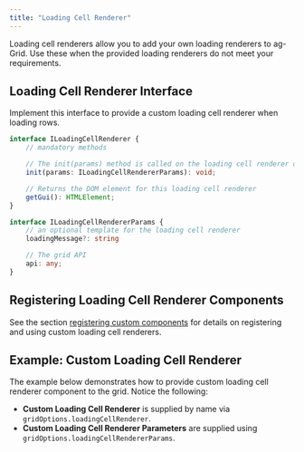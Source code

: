 ```yaml
---
title: "Loading Cell Renderer"
---
```


Loading cell renderers allow you to add your own loading renderers to ag-Grid. Use these when the provided loading renderers do not meet your requirements.

## Loading Cell Renderer Interface

Implement this interface to provide a custom loading cell renderer when loading rows.  

```ts
interface ILoadingCellRenderer {
    // mandatory methods

    // The init(params) method is called on the loading cell renderer once. See below for details on the parameters.
    init(params: ILoadingCellRendererParams): void;

    // Returns the DOM element for this loading cell renderer
    getGui(): HTMLElement;
}
```

```ts
interface ILoadingCellRendererParams {
    // an optional template for the loading cell renderer
    loadingMessage?: string

    // The grid API
    api: any;
}
```

## Registering Loading Cell Renderer Components

See the section [registering custom components](../grid-components/#registering-custom-components) for details on registering and using custom loading cell renderers.

## Example: Custom Loading Cell Renderer

The example below demonstrates how to provide custom loading cell renderer component to the grid. Notice the following:

- **Custom Loading Cell Renderer** is supplied by name via `gridOptions.loadingCellRenderer`.
- **Custom Loading Cell Renderer Parameters** are supplied using `gridOptions.loadingCellRendererParams`.

<grid-example title='Custom Loading Cell Renderer' name='custom-loading-cell-renderer' type='generated' options='{ "enterprise": true, "extras": ["fontawesome"] }'></grid-example>

